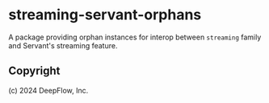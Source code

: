 # streaming-servant-orphans

A package providing orphan instances for interop between `streaming` family and Servant's streaming feature.

## Copyright

(c) 2024 DeepFlow, Inc.
